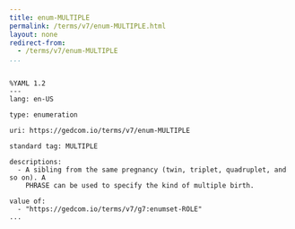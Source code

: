 ```yaml
---
title: enum-MULTIPLE
permalink: /terms/v7/enum-MULTIPLE.html
layout: none
redirect-from:
  - /terms/v7/enum-MULTIPLE
...
```


```

%YAML 1.2
---
lang: en-US

type: enumeration

uri: https://gedcom.io/terms/v7/enum-MULTIPLE

standard tag: MULTIPLE

descriptions:
  - A sibling from the same pregnancy (twin, triplet, quadruplet, and so on). A
    PHRASE can be used to specify the kind of multiple birth.

value of:
  - "https://gedcom.io/terms/v7/g7:enumset-ROLE"
...

```
